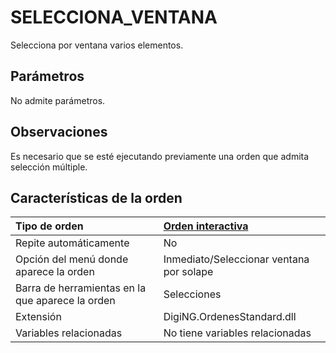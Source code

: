 # SELECCIONA\_VENTANA

Selecciona por ventana varios elementos.

## Parámetros

No admite parámetros.

## Observaciones

Es necesario que se esté ejecutando previamente una orden que admita selección múltiple.

## Características de la orden

| Tipo de orden | [Orden interactiva](selecciona-ventana.md) |
| :--- | :--- |
| Repite automáticamente | No |
| Opción del menú donde aparece la orden | Inmediato/Seleccionar ventana por solape |
| Barra de herramientas en la que aparece la orden | Selecciones |
| Extensión | DigiNG.OrdenesStandard.dll |
| Variables relacionadas | No tiene variables relacionadas |

